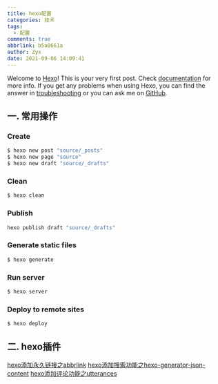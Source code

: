 ```yaml
---
title: hexo配置
categories: 技术
tags:
  - 配置
comments: true
abbrlink: b5a0661a
author: Zyx
date: 2021-09-06 14:09:41
---
```


  Welcome to [Hexo](https://hexo.io/)! This is your very first post. Check [documentation](https://hexo.io/docs/) for more info. If you get any problems when using Hexo, you can find the answer in [troubleshooting](https://hexo.io/docs/troubleshooting.html) or you can ask me on [GitHub](https://github.com/hexojs/hexo/issues).

## 一. 常用操作

### Create

``` bash
$ hexo new post "source/_posts"
$ hexo new page "source"
$ hexo new draft "source/_drafts"
```

### Clean

``` bash
$ hexo clean
```

### Publish 

``` bash
hexo publish draft "source/_drafts"
```

### Generate static files

``` bash
$ hexo generate
```

### Run server

``` bash
$ hexo server
```

### Deploy to remote sites

``` bash
$ hexo deploy
```

## 二. hexo插件
[hexo添加永久链接之abbrlink](http://www.adanblog.com/hexo/6962f19.html/)
[hexo添加搜索功能之hexo-generator-json-content](https://github.com/alexbruno/hexo-generator-json-content)
[hexo添加评论功能之utterances](https://blog.csdn.net/qq_41684621/article/details/104131280/)